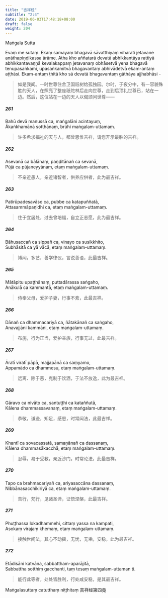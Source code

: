 ```yaml
---
title: "吉祥经"
subtitle: "2:4"
date: 2019-06-03T17:48:18+08:00
draft: false
weight: 204
---
```


<p class="lead text-center">Maṅgala Sutta</p>

Evaṃ me sutaṃ. Ekaṃ samayaṃ bhagavā sāvatthiyaṃ viharati jetavane anāthapiṇḍikassa ārāme. Atha kho aññatarā devatā abhikkantāya rattiyā abhikkantavaṇṇā kevalakappaṃ jetavanaṃ obhāsetvā yena bhagavā tenupasaṅkami, upasaṅkamitvā bhagavantaṃ abhivādetvā ekam-antaṃ aṭṭhāsi. Ekam-antaṃ ṭhitā kho sā devatā bhagavantaṃ gāthāya ajjhabhāsi -

> 如是我闻。一时世尊住舍卫国祇树给孤独园。尔时，于夜分中，有一容貌殊胜的天人，在照亮了整座祇陀林后走向世尊，走到后顶礼世尊已，站在一边。然后，这位站在一边的天人以偈颂问世尊——

##### 261

Bahū devā manussā ca, maṅgalāni acintayuṃ,  
Ākaṅkhamānā sotthānaṃ, brūhi maṅgalam-uttamaṃ.

> 许多希求福祉的天与人，都曾思惟吉祥，请您开示最胜的吉祥。

##### 262

Asevanā ca bālānaṃ, paṇḍitānañ ca sevanā,  
Pūjā ca pūjaneyyānaṃ, etaṃ maṅgalam-uttamaṃ.

> 不亲近愚人，亲近诸智者，供养应供者，此为最吉祥。

##### 263

Patirūpadesavāso ca, pubbe ca katapuññatā,  
Attasammāpaṇidhi ca, etaṃ maṅgalam-uttamaṃ.

> 住于宜居处，过去曾培福，自立正志愿，此为最吉祥。

##### 264

Bāhusaccañ ca sippañ ca, vinayo ca susikkhito,  
Subhāsitā ca yā vācā, etaṃ maṅgalam-uttamaṃ.

> 博闻，多艺，善学律仪，言说善语，此最吉祥。

##### 265

Mātāpitu upaṭṭhānaṃ, puttadārassa saṅgaho,  
Anākulā ca kammantā, etaṃ maṅgalam-uttamaṃ.

> 侍奉父母，爱护子妻，行事不紊，此最吉祥。

##### 266

Dānañ ca dhammacariyā ca, ñātakānañ ca saṅgaho,  
Anavajjāni kammāni, etaṃ maṅgalam-uttamaṃ.

> 布施，行为正当，爱护亲族，行事无过，此最吉祥。

##### 267

Āratī viratī pāpā, majjapānā ca saṃyamo,  
Appamādo ca dhammesu, etaṃ maṅgalam-uttamaṃ.

> 远离、除于恶，克制于饮酒，于法不放逸，此为最吉祥。

##### 268

Gāravo ca nivāto ca, santuṭṭhi ca kataññutā,  
Kālena dhammassavanaṃ, etaṃ maṅgalam-uttamaṃ.

> 恭敬，谦逊，知足，感恩，时常闻法，此最吉祥。

##### 269

Khantī ca sovacassatā, samaṇānañ ca dassanaṃ,  
Kālena dhammasākacchā, etaṃ maṅgalam-uttamaṃ.

> 忍辱，易于受教，亲近沙门，时常论法，此最吉祥。

##### 270

Tapo ca brahmacariyañ ca, ariyasaccāna dassanaṃ,  
Nibbānasacchikiriyā ca, etaṃ maṅgalam-uttamaṃ.

> 苦行，梵行，见诸圣谛，证悟涅槃，此最吉祥。

##### 271

Phuṭṭhassa lokadhammehi, cittaṃ yassa na kampati,  
Asokaṃ virajaṃ khemaṃ, etaṃ maṅgalam-uttamaṃ.

> 接触世间法，其心不动摇，无忧，无垢，安稳，此为最吉祥。

##### 272

Etādisāni katvāna, sabbattham-aparājitā,  
Sabbattha sotthiṃ gacchanti, taṃ tesaṃ maṅgalam-uttaman ti.

> 能行此等者，处处皆胜利，行处咸安稳，是其最吉祥。

<p class="text-center">Maṅgalasuttaṃ catutthaṃ niṭṭhitaṃ  吉祥经第四竟</p>